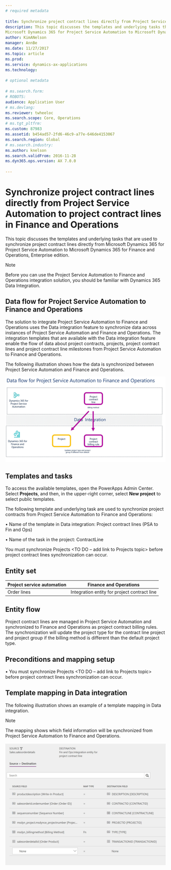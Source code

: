 ```yaml
---
# required metadata

title: Synchronize project contract lines directly from Project Service Automation to project contract lines in Finance and Operations
description: This topic discusses the templates and underlying tasks that are used to synchronize project contract lines directly from 
Microsoft Dynamics 365 for Project Service Automation to Microsoft Dynamics 365 for Finance and Operations, Enterprise edition.
author: KimANelson
manager: AnnBe
ms.date: 11/27/2017
ms.topic: article
ms.prod: 
ms.service: dynamics-ax-applications
ms.technology: 

# optional metadata

# ms.search.form: 
# ROBOTS: 
audience: Application User
# ms.devlang: 
ms.reviewer: twheeloc
ms.search.scope: Core, Operations
# ms.tgt_pltfrm: 
ms.custom: 87983
ms.assetid: b454ad57-2fd6-46c9-a77e-646de4153067
ms.search.region: Global
# ms.search.industry: 
ms.author: knelson
ms.search.validFrom: 2016-11-28
ms.dyn365.ops.version: AX 7.0.0

---
```

# Synchronize project contract lines directly from Project Service Automation to project contract lines in Finance and Operations

This topic discusses the templates and underlying tasks that are used to synchronize project contract lines directly from Microsoft 
Dynamics 365 for Project Service Automation to Microsoft Dynamics 365 for Finance and Operations, Enterprise edition.

> [!NOTE] 
> Before you can use the Project Service Automation to Finance and Operations integration solution, you should be familiar with 
Dynamics 365 Data Integration.

## Data flow for Project Service Automation to Finance and Operations
The solution to integrate Project Service Automation to Finance and Operations uses the Data integration feature to synchronize 
data across instances of Project Service Automation and Finance and Operations. The integration templates that are available with the
Data integration feature enable the flow of data about project contracts, projects, project contract lines and project contract line 
milestones from Project Service Automation to Finance and Operations. 

The following illustration shows how the data is synchronized between Project Service Automation and Finance and Operations.

[![Data flow for Project service automation](./media/ProjectContractLinesFlow.JPG)](./media/ProjectContractLinesFlow.JPG) 

## Templates and tasks
To access the available templates, open the PowerApps Admin Center. 
Select **Projects**, and then, in the upper-right corner, select **New project** to select public templates.

The following template and underlying task are used to synchronize project contracts from Project Service Automation to Finance and 
Operations:

•	Name of the template in Data integration: Project contract lines (PSA to Fin and Ops)

•	Name of the task in the project: ContractLine

You must synchronize Projects <TO DO – add link to Projects topic> before project contract lines synchronization can occur.

## Entity set

| Project service automation  | Finance and Operations      |
|-------------------------|--------------------------------|
| Order lines                  | Integration entity for project contract line   |

## Entity flow

Project contract lines are managed in Project Service Automation and synchronized to Finance and Operations as project contract billing 
rules. The synchronization will update the project type for the contract line project and project group if the billing method is 
different than the default project type.

## Preconditions and mapping setup

•	You must synchronize Projects <TO DO – add link to Projects topic> before project contract lines synchronization can occur.

## Template mapping in Data integration

The following illustration shows an example of a template mapping in Data integration.

> [!NOTE] 
> The mapping shows which field information will be synchronized from Project Service Automation to Finance and Operations.

[![Template mapping](./media/ProjectContractLinesMapping.JPG)](./media/ProjectContractLinesMapping.JPG) 
